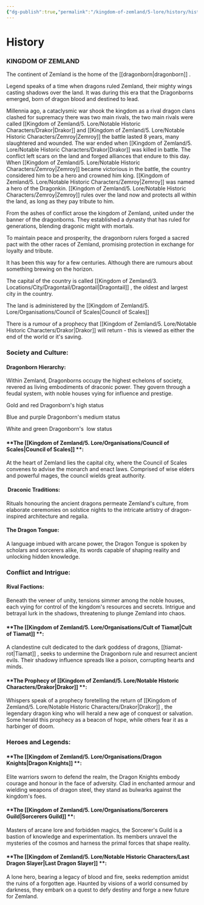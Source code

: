 ```yaml
---
{"dg-publish":true,"permalink":"/kingdom-of-zemland/5-lore/history/history/"}
---
```




# History

### **KINGDOM OF ZEMLAND**

The continent of Zemland is the home of the [[dragonborn\|dragonborn]] .

Legend speaks of a time when dragons ruled Zemland, their mighty wings casting shadows over the land. It was during this era that the Dragonborns emerged, born of dragon blood and destined to lead.

Millennia ago, a cataclysmic war shook the kingdom as a rival dragon clans clashed for supremacy there was two main rivals, the two main rivals were called [[Kingdom of Zemland/5. Lore/Notable Historic Characters/Drakor\|Drakor]]  and [[Kingdom of Zemland/5. Lore/Notable Historic Characters/Zemroy\|Zemroy]]  the battle lasted 8 years, many slaughtered and wounded. The war ended when [[Kingdom of Zemland/5. Lore/Notable Historic Characters/Drakor\|Drakor]]  was killed in battle. The conflict left scars on the land and forged alliances that endure to this day. When [[Kingdom of Zemland/5. Lore/Notable Historic Characters/Zemroy\|Zemroy]]  became victorious in the battle, the country considered him to be a hero and crowned him king.  [[Kingdom of Zemland/5. Lore/Notable Historic Characters/Zemroy\|Zemroy]] was named a hero of the Dragonkin.  [[Kingdom of Zemland/5. Lore/Notable Historic Characters/Zemroy\|Zemroy]] rules over the land now and protects all within the land, as long as they pay tribute to him.


From the ashes of conflict arose the kingdom of Zemland, united under the banner of the dragonborns. They established a dynasty that has ruled for generations, blending dragonic might with mortals.

To maintain peace and prosperity, the dragonborn rulers forged a sacred pact with the other races of Zemland, promising protection in exchange for loyalty and tribute.

It has been this way for a few centuries. Although there are rumours about something brewing on the horizon.

The capital of the country is called [[Kingdom of Zemland/3. Locations/City/Dragontail/Dragontail\|Dragontail]] , the oldest and largest city in the country.

The land is administered by the [[Kingdom of Zemland/5. Lore/Organisations/Council of Scales\|Council of Scales]] 

There is a rumour of a prophecy that [[Kingdom of Zemland/5. Lore/Notable Historic Characters/Drakor\|Drakor]] will return - this is viewed as either the end of the world or it's saving.



### **Society and Culture:**

#### **Dragonborn Hierarchy**: 

Within Zemland, Dragonborns occupy the highest echelons of society, revered as living embodiments of draconic power. They govern through a feudal system, with noble houses vying for influence and prestige. 

Gold and red Dragonborn's high status

Blue and purple Dragonborn's medium status

White and green Dragonborn's  low status


#### **The [[Kingdom of Zemland/5. Lore/Organisations/Council of Scales\|Council of Scales]] **: 

At the heart of Zemland lies the capital city, where the Council of Scales convenes to advise the monarch and enact laws. Comprised of wise elders and powerful mages, the council wields great authority.

####  **Draconic Traditions**: 

Rituals honouring the ancient dragons permeate Zemland's culture, from elaborate ceremonies on solstice nights to the intricate artistry of dragon-inspired architecture and regalia.

#### **The Dragon Tongue**: 

A language imbued with arcane power, the Dragon Tongue is spoken by scholars and sorcerers alike, its words capable of shaping reality and unlocking hidden knowledge.


### **Conflict and Intrigue:**

#### **Rival Factions**: 

Beneath the veneer of unity, tensions simmer among the noble houses, each vying for control of the kingdom's resources and secrets. Intrigue and betrayal lurk in the shadows, threatening to plunge Zemland into chaos.

#### **The [[Kingdom of Zemland/5. Lore/Organisations/Cult of Tiamat\|Cult of Tiamat]] **:

A clandestine cult dedicated to the dark goddess of dragons, [[tiamat-rot\|Tiamat]]  , seeks to undermine the Dragonborn rule and resurrect ancient evils. Their shadowy influence spreads like a poison, corrupting hearts and minds.

#### **The Prophecy of [[Kingdom of Zemland/5. Lore/Notable Historic Characters/Drakor\|Drakor]] **: 

Whispers speak of a prophecy foretelling the return of [[Kingdom of Zemland/5. Lore/Notable Historic Characters/Drakor\|Drakor]] , the legendary dragon king who will herald a new age of conquest or salvation. Some herald this prophecy as a beacon of hope, while others fear it as a harbinger of doom.

### **Heroes and Legends:**

#### **The [[Kingdom of Zemland/5. Lore/Organisations/Dragon Knights\|Dragon Knights]] **: 

Elite warriors sworn to defend the realm, the Dragon Knights embody courage and honour in the face of adversity. Clad in enchanted armour and wielding weapons of dragon steel, they stand as bulwarks against the kingdom's foes.

#### **The [[Kingdom of Zemland/5. Lore/Organisations/Sorcerers Guild\|Sorcerers Guild]] **: 

Masters of arcane lore and forbidden magics, the Sorcerer's Guild is a bastion of knowledge and experimentation. Its members unravel the mysteries of the cosmos and harness the primal forces that shape reality.

#### **The [[Kingdom of Zemland/5. Lore/Notable Historic Characters/Last Dragon Slayer\|Last Dragon Slayer]] **: 

A lone hero, bearing a legacy of blood and fire, seeks redemption amidst the ruins of a forgotten age. Haunted by visions of a world consumed by darkness, they embark on a quest to defy destiny and forge a new future for Zemland.